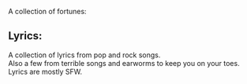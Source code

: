 A collection of fortunes:

## Lyrics: ##
A collection of lyrics from pop and rock songs.  
Also a few from terrible songs and earworms to keep you on your toes.	
Lyrics are mostly SFW. 
